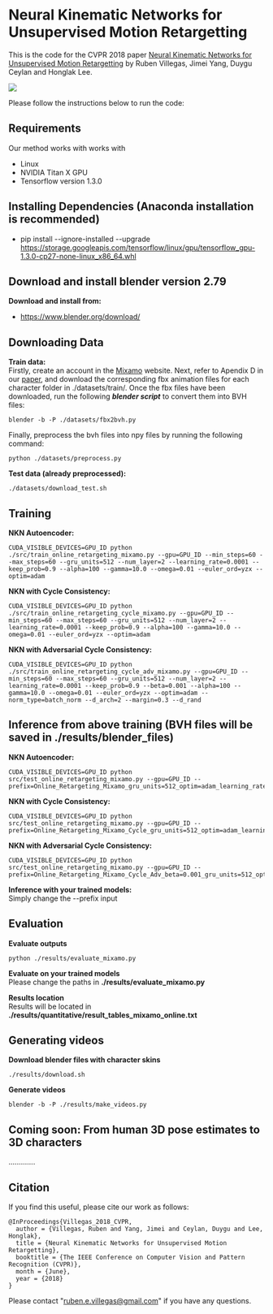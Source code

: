 # Neural Kinematic Networks for Unsupervised Motion Retargetting

This is the code for the CVPR 2018 paper [Neural Kinematic Networks for Unsupervised Motion Retargetting](https://arxiv.org/pdf/1804.05653.pdf) by Ruben Villegas, Jimei Yang, Duygu Ceylan and Honglak Lee.

![](https://github.com/rubenvillegas/cvpr2018nkn/blob/master/gifs/gangnam_style.gif)


Please follow the instructions below to run the code:

## Requirements
Our method works with works with
* Linux
* NVIDIA Titan X GPU
* Tensorflow version 1.3.0

## Installing Dependencies (Anaconda installation is recommended)
* pip install --ignore-installed --upgrade https://storage.googleapis.com/tensorflow/linux/gpu/tensorflow_gpu-1.3.0-cp27-none-linux_x86_64.whl

## Download and install blender version 2.79
**Download and install from:**  
* https://www.blender.org/download/

## Downloading Data
**Train data:**  
Firstly, create an account in the [Mixamo](https://www.mixamo.com) website. Next, refer to Apendix D in our [paper](https://arxiv.org/pdf/1804.05653.pdf), and download the corresponding fbx animation files for each character folder in ./datasets/train/. Once the fbx files have been downloaded, run the following ***blender script*** to convert them into BVH files:
```
blender -b -P ./datasets/fbx2bvh.py
```
Finally, preprocess the bvh files into npy files by running the following command:
```
python ./datasets/preprocess.py
```

**Test data (already preprocessed):**  
```
./datasets/download_test.sh
```

## Training
**NKN Autoencoder:**
```
CUDA_VISIBLE_DEVICES=GPU_ID python ./src/train_online_retargeting_mixamo.py --gpu=GPU_ID --min_steps=60 --max_steps=60 --gru_units=512 --num_layer=2 --learning_rate=0.0001 --keep_prob=0.9 --alpha=100 --gamma=10.0 --omega=0.01 --euler_ord=yzx --optim=adam
```

**NKN with Cycle Consistency:**
```
CUDA_VISIBLE_DEVICES=GPU_ID python ./src/train_online_retargeting_cycle_mixamo.py --gpu=GPU_ID --min_steps=60 --max_steps=60 --gru_units=512 --num_layer=2 --learning_rate=0.0001 --keep_prob=0.9 --alpha=100 --gamma=10.0 --omega=0.01 --euler_ord=yzx --optim=adam
```

**NKN with Adversarial Cycle Consistency:**
```
CUDA_VISIBLE_DEVICES=GPU_ID python ./src/train_online_retargeting_cycle_adv_mixamo.py --gpu=GPU_ID --min_steps=60 --max_steps=60 --gru_units=512 --num_layer=2 --learning_rate=0.0001 --keep_prob=0.9 --beta=0.001 --alpha=100 --gamma=10.0 --omega=0.01 --euler_ord=yzx --optim=adam --norm_type=batch_norm --d_arch=2 --margin=0.3 --d_rand
```

## Inference from above training (BVH files will be saved in ./results/blender_files)
**NKN Autoencoder:**
```
CUDA_VISIBLE_DEVICES=GPU_ID python src/test_online_retargeting_mixamo.py --gpu=GPU_ID --prefix=Online_Retargeting_Mixamo_gru_units=512_optim=adam_learning_rate=0.0001_num_layer=2_alpha=100.0_euler_ord=yzx_omega=0.01_keep_prob=0.9_gamma=10.0
```

**NKN with Cycle Consistency:**
```
CUDA_VISIBLE_DEVICES=GPU_ID python src/test_online_retargeting_mixamo.py --gpu=GPU_ID --prefix=Online_Retargeting_Mixamo_Cycle_gru_units=512_optim=adam_learning_rate=0.0001_num_layer=2_alpha=100.0_euler_ord=yzx_omega=0.01_keep_prob=0.9_gamma=10.0
```

**NKN with Adversarial Cycle Consistency:**
```
CUDA_VISIBLE_DEVICES=GPU_ID python src/test_online_retargeting_mixamo.py --gpu=GPU_ID --prefix=Online_Retargeting_Mixamo_Cycle_Adv_beta=0.001_gru_units=512_optim=adam_d_arch=2_learning_rate=0.0001_omega=0.01_norm_type=batch_norm_d_rand=True_num_layer=2_alpha=100.0_euler_ord=yzx_margin=0.3_keep_prob=0.9_gamma=10.0
```
**Inference with your trained models:**  
Simply change the --prefix input

## Evaluation
**Evaluate outputs**
```
python ./results/evaluate_mixamo.py
```
**Evaluate on your trained models**  
Please change the paths in **./results/evaluate_mixamo.py**  

**Results location**  
Results will be located in **./results/quantitative/result_tables_mixamo_online.txt**  

## Generating videos
**Download blender files with character skins**
```
./results/download.sh
```
**Generate videos**
```
blender -b -P ./results/make_videos.py
```

## Coming soon: From human 3D pose estimates to 3D characters
.............

## Citation                                                                      
                                                                                 
If you find this useful, please cite our work as follows:                        
```                                                                              
@InProceedings{Villegas_2018_CVPR,
  author = {Villegas, Ruben and Yang, Jimei and Ceylan, Duygu and Lee, Honglak},
  title = {Neural Kinematic Networks for Unsupervised Motion Retargetting},
  booktitle = {The IEEE Conference on Computer Vision and Pattern Recognition (CVPR)},
  month = {June},
  year = {2018}
}
```

Please contact "ruben.e.villegas@gmail.com" if you have any questions.

